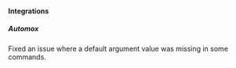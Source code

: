
#### Integrations

##### Automox

Fixed an issue where a default argument value was missing in some commands.
